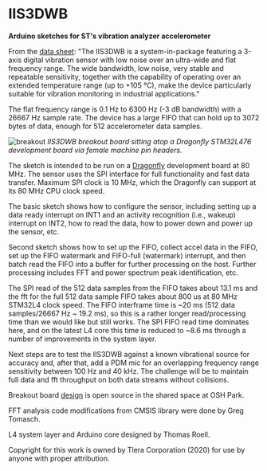 # IIS3DWB
**Arduino sketches for ST's vibration analyzer accelerometer**

From the [data sheet]( https://www.st.com/resource/en/datasheet/iis3dwb.pdf):
"The IIS3DWB is a system-in-package featuring a 3-axis digital vibration sensor with low noise over an ultra-wide and 
flat frequency range. The wide bandwidth, low noise, very stable and repeatable sensitivity, together with the capability 
of operating over an extended temperature range (up to +105 °C), make the device particularly suitable for vibration 
monitoring in industrial applications."

The flat frequency range is 0.1 Hz to 6300 Hz (-3 dB bandwidth) with a 26667 Hz sample rate. The device has a large FIFO that can hold up to  3072 bytes of data, enough for 512 accelerometer data samples.

![breakout](https://user-images.githubusercontent.com/6698410/84727817-c078ca80-af44-11ea-98da-ecece12c1a06.jpg)
*IIS3DWB breakout board sitting atop a Dragonfly STM32L476 development board via female machine pin headers.*
 
The sketch is intended to be run on a [Dragonfly](https://www.tindie.com/products/tleracorp/dragonfly-stm32l47696-development-board/) development board at 80 MHz. The sensor uses the SPI interface for full functionality and fast data transfer. Maximum SPI clock is 10 MHz, which the Dragonfly can support at its 80 MHz CPU clock speed.

The basic sketch shows how to configure the sensor, including setting up a data ready interrupt on INT1 and an activity recognition (i.e., wakeup) interrupt on INT2, how to read the data, how to power down and power up the sensor, etc.

Second sketch shows how to set up the FIFO, collect accel data in the FIFO, set up the FIFO watermark and FIFO-full (watermark) interrupt, and then batch read the FIFO into a buffer for further processing on the host. Further processing includes FFT and power spectrum peak identification, etc.

The SPI read of the 512 data samples from the FIFO takes about 13.1 ms and the fft for the full 512 data sample FIFO takes about 800 us at 80 MHz STM32L4 clock speed. The FIFO interframe time is ~20 ms (512 data samples/26667 Hz ~ 19.2 ms), so this is a rather longer read/processing time than we would like but still works. The SPI FIFO read time dominates here, and on the latest L4 core this time is reduced to ~8.6 ms through a number of improvements in the system layer.

Next steps are to test the IIS3DWB against a known vibrational source for accuracy and, after that, add a PDM mic for an overlapping frequency range sensitivity between 100 Hz and 40 kHz. The challenge will be to maintain full data and fft throughput on both data streams without collisions.

Breakout board [design](https://oshpark.com/shared_projects/KyNfc7rT) is open source in the shared space at OSH Park.

FFT analysis code modifications from CMSIS library were done by Greg Tomasch.

L4 system layer and Arduino core designed by Thomas Roell.

Copyright for this work is owned by Tlera Corporation (2020) for use by anyone with proper attribution.
 


